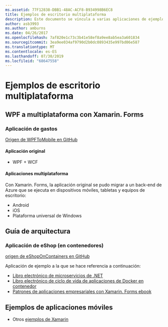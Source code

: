 ```yaml
---
ms.assetid: 77F12838-DBB1-48AC-ACF8-B934998B6EC8
title: Ejemplos de escritorio multiplataforma
description: Este documento se vincula a varias aplicaciones de ejemplo que se han trasladado para ejecutarse como aplicaciones multiplataforma con Xamarin.
author: asb3993
ms.author: amburns
ms.date: 04/26/2017
ms.openlocfilehash: 7af820e1c73c3b41e58ef8a9ee8ab5ea3a601834
ms.sourcegitcommit: 3ea9ee034af9790d2b0dc0893435e997bd06e587
ms.translationtype: MT
ms.contentlocale: es-ES
ms.lasthandoff: 07/30/2019
ms.locfileid: "68647558"
---
```

# <a name="cross-platform-desktop-samples"></a>Ejemplos de escritorio multiplataforma

## <a name="wpf-to-cross-platform-with-xamarinforms"></a>WPF a multiplataforma con Xamarin. Forms

### <a name="expenses-app"></a>Aplicación de gastos

[Origen de WPFToMobile en GitHub](https://github.com/nishanil/WPFToMobile)

#### <a name="original-app"></a>Aplicación original

* WPF + WCF

#### <a name="cross-platform-apps"></a>Aplicaciones multiplataforma

Con Xamarin. Forms, la aplicación original se pudo migrar a un back-end de Azure que se ejecuta en dispositivos móviles, tabletas y equipos de escritorio:

* Android
* iOS
* Plataforma universal de Windows

## <a name="architecture-guidance"></a>Guía de arquitectura

### <a name="eshop-on-containers-app"></a>Aplicación de eShop (en contenedores)

[origen de eShopOnContainers en GitHub](https://github.com/dotnet-architecture/eShopOnContainers)

Aplicación de ejemplo a la que se hace referencia a continuación:

* [Libro electrónico de microservicios de .NET](https://aka.ms/microservicesebook)
* [Libro electrónico de ciclo de vida de aplicaciones de Docker en contenedor](https://aka.ms/dockerlifecycleebook)
* [Patrones de aplicaciones empresariales con Xamarin. Forms ebook](~/xamarin-forms/enterprise-application-patterns/index.md)

## <a name="mobile-app-samples"></a>Ejemplos de aplicaciones móviles

* Otros [ejemplos de Xamarin](https://docs.microsoft.com/samples/browse/?products=xamarin)
